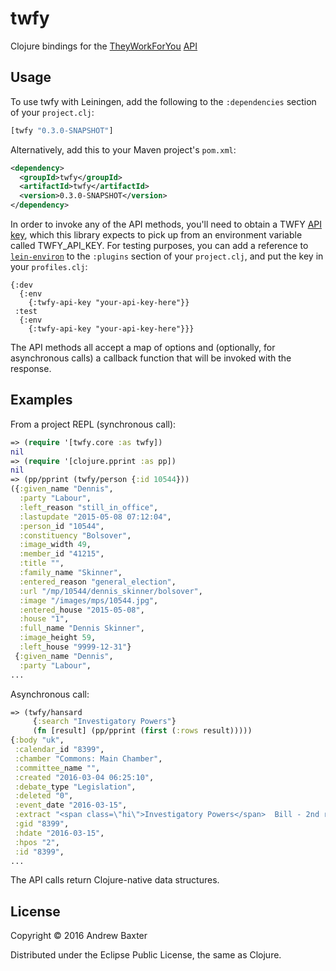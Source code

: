 # twfy

Clojure bindings for the [TheyWorkForYou](http://www.theyworkforyou.com) [API](http://www.theyworkforyou.com/api/)

## Usage

To use twfy with Leiningen, add the following to the `:dependencies` section of your `project.clj`:

```clojure
[twfy "0.3.0-SNAPSHOT"]
```

Alternatively, add this to your Maven project's `pom.xml`:

```xml
<dependency>
  <groupId>twfy</groupId>
  <artifactId>twfy</artifactId>
  <version>0.3.0-SNAPSHOT</version>
</dependency>
```

In order to invoke any of the API methods, you'll need to obtain a TWFY [API key](http://www.theyworkforyou.com/api/key), which this library expects to pick up from an environment variable called TWFY_API_KEY.  For testing purposes, you can add a reference to [`lein-environ`](https://github.com/weavejester/environ) to the `:plugins` section of your `project.clj`, and put the key in your `profiles.clj`:
```
{:dev
  {:env
    {:twfy-api-key "your-api-key-here"}}
 :test
  {:env
    {:twfy-api-key "your-api-key-here"}}}
```
The API methods all accept a map of options and (optionally, for asynchronous calls) a callback function that will be invoked with the response.

## Examples

From a project REPL (synchronous call):

```clojure
=> (require '[twfy.core :as twfy])
nil
=> (require '[clojure.pprint :as pp])
nil
=> (pp/pprint (twfy/person {:id 10544}))
({:given_name "Dennis",
  :party "Labour",
  :left_reason "still_in_office",
  :lastupdate "2015-05-08 07:12:04",
  :person_id "10544",
  :constituency "Bolsover",
  :image_width 49,
  :member_id "41215",
  :title "",
  :family_name "Skinner",
  :entered_reason "general_election",
  :url "/mp/10544/dennis_skinner/bolsover",
  :image "/images/mps/10544.jpg",
  :entered_house "2015-05-08",
  :house "1",
  :full_name "Dennis Skinner",
  :image_height 59,
  :left_house "9999-12-31"}
 {:given_name "Dennis",
  :party "Labour",
...
```
Asynchronous call:
```clojure
=> (twfy/hansard
     {:search "Investigatory Powers"}
     (fn [result] (pp/pprint (first (:rows result)))))
{:body "uk",
 :calendar_id "8399",
 :chamber "Commons: Main Chamber",
 :committee_name "",
 :created "2016-03-04 06:25:10",
 :debate_type "Legislation",
 :deleted "0",
 :event_date "2016-03-15",
 :extract "<span class=\"hi\">Investigatory Powers</span>  Bill - 2nd reading &#8211; Theresa May. <span class=\"future_meta\">Legislation</span>",
 :gid "8399",
 :hdate "2016-03-15",
 :hpos "2",
 :id "8399",
...
```

The API calls return Clojure-native data structures.

## License

Copyright &copy; 2016 Andrew Baxter

Distributed under the Eclipse Public License, the same as Clojure.
